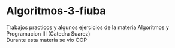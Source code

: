 # Algoritmos-3-fiuba
Trabajos practicos y algunos ejercicios de la materia Algoritmos y Programacion III (Catedra Suarez)   
Durante esta materia se vio OOP
